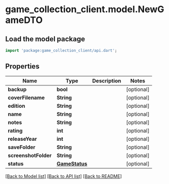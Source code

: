 # game_collection_client.model.NewGameDTO

## Load the model package
```dart
import 'package:game_collection_client/api.dart';
```

## Properties
Name | Type | Description | Notes
------------ | ------------- | ------------- | -------------
**backup** | **bool** |  | [optional] 
**coverFilename** | **String** |  | [optional] 
**edition** | **String** |  | [optional] 
**name** | **String** |  | [optional] 
**notes** | **String** |  | [optional] 
**rating** | **int** |  | [optional] 
**releaseYear** | **int** |  | [optional] 
**saveFolder** | **String** |  | [optional] 
**screenshotFolder** | **String** |  | [optional] 
**status** | [**GameStatus**](GameStatus.md) |  | [optional] 

[[Back to Model list]](../README.md#documentation-for-models) [[Back to API list]](../README.md#documentation-for-api-endpoints) [[Back to README]](../README.md)



